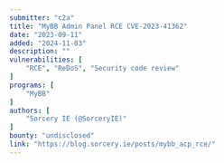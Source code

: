 ```yaml
---
submitter: "c2a"
title: "MyBB Admin Panel RCE CVE-2023-41362"
date: "2023-09-11"
added: "2024-11-03"
description: ""
vulnerabilities: [
    "RCE", "ReDoS", "Security code review"
]
programs: [
    "MyBB"
]
authors: [
    "Sorcery IE (@SorceryIE)"
]
bounty: "undisclosed"
link: "https://blog.sorcery.ie/posts/mybb_acp_rce/"
---
```




